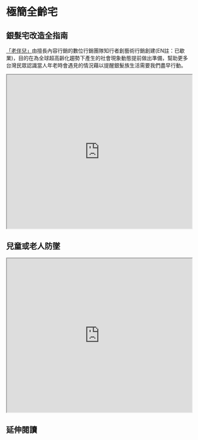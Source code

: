 # 極簡全齡宅

## 銀髮宅改造全指南

<a href="https://www.crew.com.tw/" target="_blank">「老伴兒」</a>由擅長內容行銷的數位行銷團隊知行者創藝術行銷創建(EN註：已歇業)，目的在為全球超高齡化趨勢下產生的社會現象動態提前做出準備，幫助更多台灣民眾認識當人年老時會遇見的情況藉以提醒銀髮族生活需要我們盡早行動。

<iframe src="https://storage.googleapis.com/public.econ-sense.com/%E9%8A%80%E9%AB%AE%E5%AE%85%E6%94%B9%E9%80%A0%E5%85%A8%E6%8C%87%E5%8D%97.pdf" width="100%" height="420"></iframe>

## 兒童或老人防墜

<iframe src="https://storage.googleapis.com/public.econ-sense.com/06_%E7%AC%AC6%E5%A0%82%E8%AA%B2-%E5%85%92%E7%AB%A5%E6%88%96%E8%80%81%E4%BA%BA%E9%98%B2%E5%A2%9C%E5%AE%A3%E5%B0%8E%E5%8F%8A%E7%AE%A1%E5%A7%94%E6%9C%83%E4%BE%9D%E8%A6%8F%E5%AE%9A%E5%B0%8D%E7%A4%BE%E5%8D%80%E9%81%95%E8%A6%8F%E4%BD%8F%E6%88%B6%E4%B9%8B%E5%88%B6%E6%AD%A2%E7%A8%8B%E5%BA%8F.pdf" width="100%" height="420"></iframe>

## 延伸閱讀

<Books :modelValue="bookItems"></Books>

<script setup>

import Books from '../components/books.vue'
const bookItems = [
    {
        id: '11100859478',
        name: '後半輩子最想住的家：先做先贏！40歲開始規畫、50歲開心打造，好房子讓你笑著住到老',
        desc: `<p>│好房子，讓你笑著住到老│
40歲開始規畫、50歲開心打造！

</p>

<p>越住越年輕
給自己一個安心減齡的家
讓父母好用、自己未來也享受，別等「老了再說」！</p>`,
    },
]
</script>
